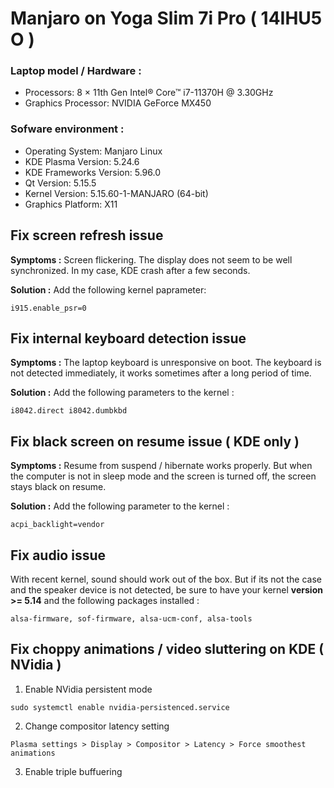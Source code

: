 # Manjaro on Yoga Slim 7i Pro ( 14IHU5 O )

### Laptop model / Hardware :

- Processors: 8 × 11th Gen Intel® Core™ i7-11370H @ 3.30GHz
- Graphics Processor: NVIDIA GeForce MX450

### Sofware environment :

- Operating System: Manjaro Linux
- KDE Plasma Version: 5.24.6
- KDE Frameworks Version: 5.96.0
- Qt Version: 5.15.5
- Kernel Version: 5.15.60-1-MANJARO (64-bit)
- Graphics Platform: X11


## Fix screen refresh issue

**Symptoms :** Screen flickering. The display does not seem to be well synchronized. In my case, KDE crash after a few seconds.

**Solution :** Add the following kernel paprameter: 

`i915.enable_psr=0`


## Fix internal keyboard detection issue

**Symptoms :** The laptop keyboard is unresponsive on boot. The keyboard is not detected immediately, it works sometimes after a long period of time.

**Solution :** Add the following parameters to the kernel : 

`i8042.direct i8042.dumbkbd`


## Fix black screen on resume issue ( KDE only )

**Symptoms :** Resume from suspend / hibernate works properly. But when the computer is not in sleep mode and the screen is turned off, the screen stays black on resume.

**Solution :** Add the following parameter to the kernel : 

`acpi_backlight=vendor`


## Fix audio issue

With recent kernel, sound should work out of the box. But if its not the case and the speaker device is not detected, be sure to have your kernel **version >= 5.14** and the following packages installed :

 `alsa-firmware, sof-firmware, alsa-ucm-conf, alsa-tools` 


 ## Fix choppy animations / video sluttering on KDE ( NVidia )
 
 1) Enable NVidia persistent mode
 
 `sudo systemctl enable nvidia-persistenced.service`
 
 2) Change compositor latency setting
 
 `Plasma settings > Display > Compositor > Latency > Force smoothest animations`
 
 3) Enable triple buffuering

